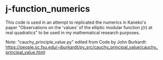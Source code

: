 # j-function_numerics

This code is used in an attempt to replicated the numerics in Kaneko's paper "Observations on the 'values' of the elliptic modular function j(τ) at real quadratics" to be used in my mathematical research purposes.

Note: "cauchy_principle_value.py" edited from Code by John Burkardt: https://people.sc.fsu.edu/~jburkardt/py_src/cauchy_principal_value/cauchy_principal_value.html
